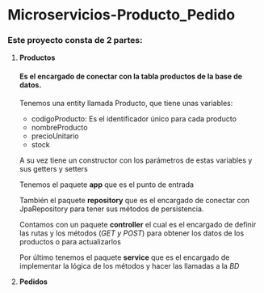 # Microservicios-Producto_Pedido
<h3>Este proyecto consta de 2 partes:</h3>
<ol>
  <li><b>Productos</b></li>
  <h4>Es el encargado de conectar con la tabla productos de la base de datos.</h4>
  Tenemos una entity llamada Producto, que tiene unas variables:
  <ul>
    <li>codigoProducto: Es el identificador único para cada producto</li>
    <li>nombreProducto</li>
    <li>precioUnitario</li>
    <li>stock</li>
  </ul>
  <p>A su vez tiene un constructor con los parámetros de estas variables y sus getters y setters</p>
  <p>Tenemos el paquete <b>app</b> que es el punto de entrada</p>
  <p>También el paquete <b>repository</b> que es el encargado de conectar con JpaRepository para tener sus métodos de persistencia.</p>
  <p>Contamos con un paquete <b>controller</b> el cual es el encargado de definir las rutas y los métodos (<i>GET y POST</i>) para obtener los datos de los productos o para actualizarlos</p>
  <p>Por último tenemos el paquete <b>service</b> que es el encargado de implementar la lógica de los métodos y hacer las llamadas a la <i>BD</i></p>
  <li><b>Pedidos</b></li>
</ol>
